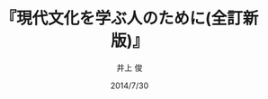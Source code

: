 ---
title: "『現代文化を学ぶ人のために(全訂新版)』"
description: "流動化しグローバル化する現代文化――その輪郭を都市・消費・情報という基軸から描き、さらにポピュラー音楽、映像、マンガ、スポーツ、ファッション、観光などの個別フィールドに分け入る。定評あるロングセラーの全面改訂版。"
date: 2014/7/30
draft: false
hideToc: false
enableToc: true
enableTocContent: false
author: "井上 俊"
tags: 
- 大衆文化論
category: 
- 文化論
series:
- 世界思想社
- 早稲田大学必修基礎演習テキスト100(2020年度)
image: images/feature2/content.png
---